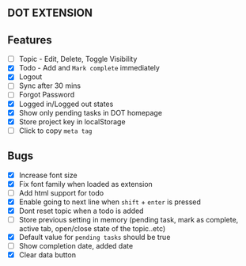 ## DOT EXTENSION

## Features
- [ ] Topic - Edit, Delete, Toggle Visibility
- [x] Todo - Add and `Mark complete` immediately
- [x] Logout
- [ ] Sync after 30 mins
- [ ] Forgot Password
- [x] Logged in/Logged out states
- [x] Show only pending tasks in DOT homepage
- [x] Store project key in localStorage
- [ ] Click to copy `meta tag`
## Bugs
- [x] Increase font size
- [x] Fix font family when loaded as extension
- [ ] Add html support for todo
- [x] Enable going to next line when `shift` + `enter` is pressed
- [x] Dont reset topic when a todo is added
- [ ] Store previous setting in memory (pending task, mark as complete, active tab, open/close state of the topic..etc)
- [x] Default value for `pending tasks` should be true
- [ ] Show completion date, added date
- [x] Clear data button